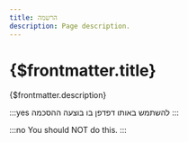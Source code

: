 ```yaml
---
title: הרשמה
description: Page description.
---
```


# {$frontmatter.title}

{$frontmatter.description}

:::yes
להשתמש באותו דפדפן בו בוצעה ההסכמה
:::

:::no
You should NOT do this.
:::